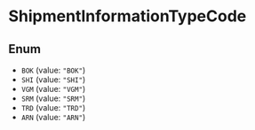 # ShipmentInformationTypeCode

## Enum

* `BOK` (value: `"BOK"`)
* `SHI` (value: `"SHI"`)
* `VGM` (value: `"VGM"`)
* `SRM` (value: `"SRM"`)
* `TRD` (value: `"TRD"`)
* `ARN` (value: `"ARN"`)
